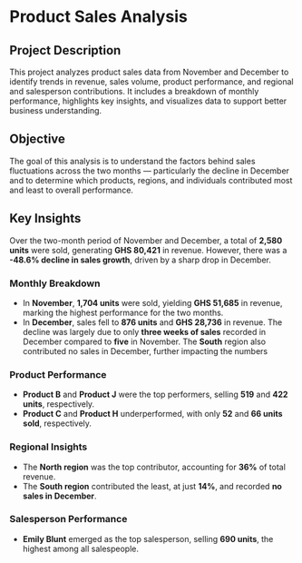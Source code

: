 # Product Sales Analysis

## Project Description

This project analyzes product sales data from November and December to identify trends in revenue, sales volume, product performance, and regional and salesperson contributions. It includes a breakdown of monthly performance, highlights key insights, and visualizes data to support better business understanding.

## Objective

The goal of this analysis is to understand the factors behind sales fluctuations across the two months — particularly the decline in December and to determine which products, regions, and individuals contributed most and least to overall performance. 


## Key Insights

Over the two-month period of November and December, a total of **2,580 units** were sold, generating **GHS 80,421** in revenue. However, there was a **-48.6% decline in sales growth**, driven by a sharp drop in December.

### Monthly Breakdown

- In **November**, **1,704 units** were sold, yielding **GHS 51,685** in revenue, marking the highest performance for the two months.
- In **December**, sales fell to **876 units** and **GHS 28,736** in revenue. The decline was largely due to only **three weeks of sales** recorded in December compared to **five** in November. The **South** region also contributed no sales in December, further impacting the numbers

### Product Performance
- **Product B** and **Product J** were the top performers, selling **519** and **422 units**, respectively.
- **Product C** and **Product H** underperformed, with only **52** and **66 units sold**, respectively.

### Regional Insights
- The **North region** was the top contributor, accounting for **36%** of total revenue.
- The **South region** contributed the least, at just **14%**, and recorded **no sales in December**.

### Salesperson Performance
- **Emily Blunt** emerged as the top salesperson, selling **690 units**, the highest among all salespeople.

